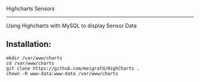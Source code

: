 Highcharts Sensors
****************************************************

Using Highcharts with MySQL to display Sensor Data


Installation:
--------

```
mkdir /var/www/charts
cd /var/www/charts
git clone https://github.com/meigrafd/HighCharts .
chown -R www-data:www-data /var/www/charts
```

